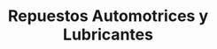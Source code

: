 ---
title: "Repuestos Automotrices y Lubricantes"
url: /quito/repuestos-automotrices-y-lubricantes/
shop: Autoteile
---